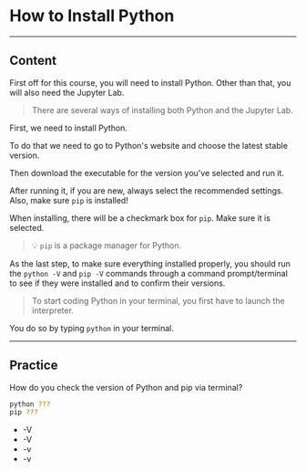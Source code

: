 ﻿---
author: Stefan-Stojanovic

type: normal

category: how to

links:
 - '[Python.org](https://www.python.org/downloads/){website}'
 - '[Installation guide](https://www.dev2qa.com/how-to-install-python-pip-on-windows/){website}'

---

# How to Install Python

---
## Content

First off for this course, you will need to install Python. Other than that, you will also need the Jupyter Lab.

> There are several ways of installing both Python and the Jupyter Lab.

First, we need to install Python.

To do that we need to go to Python's website and choose the latest stable version.

Then download the executable for the version you've selected and run it.

After running it, if you are new, always select the recommended settings. Also, make sure `pip` is installed! 

When installing, there will be a checkmark box for `pip`. Make sure it is selected.

> 💡 `pip` is a package manager for Python.

As the last step, to make sure everything installed properly, you should run the `python -V` and `pip -V` commands through a command prompt/terminal to see if they were installed and to confirm their versions.

> To start coding Python in your terminal, you first have to launch the interpreter.

You do so by typing `python` in your terminal.

---
## Practice

How do you check the version of Python and pip via terminal?

```sh
python ???
pip ???
```

- -V
- -V
- -v
- -v